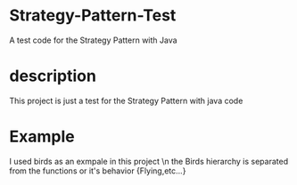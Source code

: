 # Strategy-Pattern-Test
A test code for the Strategy Pattern with Java

# description
This project is just a test for the Strategy Pattern with java code

# Example
I used birds as an exmpale in this project \n
the Birds hierarchy is separated from the functions or it's behavior {Flying,etc...}
